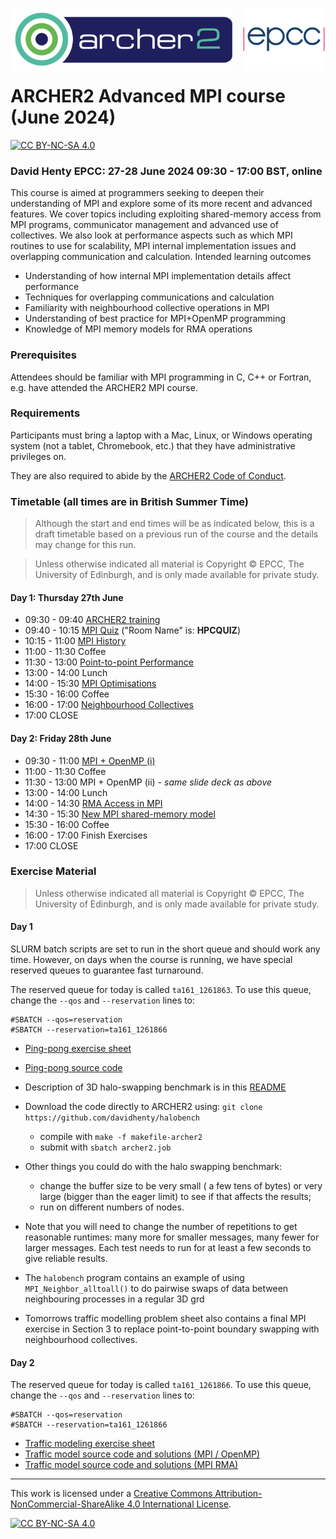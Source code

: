<img src="./images/Archer2_logo.png" width="355" height="100"
align="left"> <img src="./images/epcc_logo.jpg" align="right"
width="133" height="100">

<br /><br /><br /><br /><br />

# ARCHER2 Advanced MPI course (June 2024)

[![CC BY-NC-SA 4.0][cc-by-nc-sa-shield]][cc-by-nc-sa]

<h3>David Henty EPCC: 27-28 June 2024 09:30 - 17:00 BST, online</h3>

This course is aimed at programmers seeking to deepen their
understanding of MPI and explore some of its more recent and advanced
features. We cover topics including exploiting shared-memory access
from MPI programs, communicator management and advanced use of
collectives. We also look at performance aspects such as which MPI
routines to use for scalability, MPI internal implementation issues
and overlapping communication and calculation.  Intended learning
outcomes

*  Understanding of how internal MPI implementation details affect performance
*  Techniques for overlapping communications and calculation
*  Familiarity with neighbourhood collective operations in MPI
*  Understanding of best practice for MPI+OpenMP programming
*  Knowledge of MPI memory models for RMA operations

<h3>Prerequisites</h3>

Attendees should be familiar with MPI programming in C, C++ or
Fortran, e.g. have attended the ARCHER2 MPI course.

<h3>Requirements</h3>

Participants must bring a laptop with a Mac, Linux, or Windows
operating system (not a tablet, Chromebook, etc.) that they have
administrative privileges on.

They are also required to abide by the [ARCHER2 Code of Conduct](https://www.archer2.ac.uk/about/policies/code-of-conduct.html).

<h3>Timetable (all times are in British Summer Time)</h3>

<p><blockquote>Although the start and end times will be as indicated below, this is a draft timetable based on
a previous run of the course and the details may change for this run.
</blockquote></p>

<p><blockquote>Unless otherwise indicated all material is Copyright
&copy; EPCC, The University of Edinburgh, and is only made available
for private study. </blockquote></p>

<h4>Day 1: Thursday 27th June</h4>

 *   09:30 - 09:40 <a href="https://github.com/EPCCed/archer2-AMPP-2024-06-27/raw/main/slides/L00-ARCHER2-Intro.pdf">ARCHER2 training</a>
 *   09:40 - 10:15 <a href="https://b.socrative.com/login/student/">MPI Quiz</a> ("Room Name" is: **HPCQUIZ**)
 *   10:15 - 11:00 <a href="https://github.com/EPCCed/archer2-AMPP-2024-06-27/raw/main/slides/MPI-Evolution.pdf">MPI History</a>
 *   11:00 - 11:30 Coffee
 *   11:30 - 13:00 <a href="https://github.com/EPCCed/archer2-AMPP-2024-06-27/raw/main/slides/MPI-Internals.pdf">Point-to-point Performance</a>
 *   13:00 - 14:00 Lunch
 *   14:00 - 15:30 <a href="https://github.com/EPCCed/archer2-AMPP-2024-06-27/raw/main/slides/MPI-Optimisation-ARCHER2.pdf">MPI Optimisations</a>
 *   15:30 - 16:00 Coffee
 *   16:00 - 17:00 <a href="https://github.com/EPCCed/archer2-AMPP-2024-06-27/raw/main/slides/AMPP_Neighbourhood.pdf">Neighbourhood Collectives</a>
 *   17:00 CLOSE

<h4>Day 2: Friday 28th June</h4>

 *   09:30 - 11:00 <a href="https://github.com/EPCCed/archer2-AMPP-2024-06-27/raw/main/slides/L06-MPIandOpenMP.pdf">MPI + OpenMP (i)<a>
 *   11:00 - 11:30 Coffee
 *   11:30 - 13:00 MPI + OpenMP (ii) - *same slide deck as above*
 *   13:00 - 14:00 Lunch
 *   14:00 - 14:30 <a href="https://github.com/EPCCed/archer2-AMPP-2024-06-27/raw/main/slides/IntroRMA.pdf">RMA Access in MPI</a>
 *   14:30 - 15:30 <a href="https://github.com/EPCCed/archer2-AMPP-2024-06-27/raw/main/slides/SharedMemoryRMA.pdf">New MPI shared-memory model</a>
 *   15:30 - 16:00 Coffee
 *   16:00 - 17:00 Finish Exercises
 *   17:00 CLOSE

<h3>Exercise Material</h3>

<p><blockquote>Unless otherwise indicated all material is Copyright &copy; EPCC, The University of Edinburgh, and is only made available for private study. </blockquote></p>

<h4>Day 1</h4>

SLURM batch scripts are set to run in the short queue and should work any time. However, on days when the course is running, we have
special reserved queues to guarantee fast turnaround.

The reserved queue for today is called `ta161_1261863`. To use this queue, change the `--qos` and `--reservation` lines to:
````
#SBATCH --qos=reservation
#SBATCH --reservation=ta161_1261866
````

 * <a href="https://github.com/EPCCed/archer2-AMPP-2024-06-27/raw/main/exercises/ARCHER2-pingpong.pdf">Ping-pong exercise sheet</a>
 * <a href="https://github.com/EPCCed/archer2-AMPP-2024-06-27/raw/main/exercises/pingpong.tar">Ping-pong source code</a>
   
 * Description of 3D halo-swapping benchmark is in this <a href="https://github.com/davidhenty/halobench/">README</a>
 * Download the code directly to ARCHER2 using: `git clone https://github.com/davidhenty/halobench`
   - compile with `make -f makefile-archer2`
   - submit with `sbatch archer2.job`
 * Other things you could do with the halo swapping benchmark:
   - change the buffer size to be very small ( a few tens of bytes) or very large (bigger than the eager limit) to see if that affects the results;
   - run on different numbers of nodes.
 * Note that you will need to change the number of repetitions to get reasonable runtimes: many more for smaller messages, many fewer for larger messages. Each test needs to run for at least a few seconds to give reliable results.
   
 * The `halobench` program contains an example of using
   `MPI_Neighbor_alltoall()` to do pairwise swaps of data between neighbouring processes in a regular 3D grd
 * Tomorrows traffic modelling problem sheet also contains a final MPI exercise
  in Section 3 to replace point-to-point boundary swapping with neighbourhood collectives.
 
<h4>Day 2</h4>

The reserved queue for today is called `ta161_1261866`. To use this queue, change the `--qos` and `--reservation` lines to:
````
#SBATCH --qos=reservation
#SBATCH --reservation=ta161_1261866
````

 * <a href="https://github.com/EPCCed/archer2-AMPP-2024-06-27/raw/main/exercises/traffic-advmpi.pdf">Traffic modeling exercise sheet</a>
 * <a href="https://github.com/EPCCed/archer2-AMPP-2024-06-27/raw/main/exercises/traffic.tar">Traffic model source code and solutions (MPI / OpenMP)</a>
  * <a href="https://github.com/EPCCed/archer2-AMPP-2024-06-27/raw/main/exercises/traffic-RMA.tar">Traffic model source code and solutions (MPI RMA)</a>

---

This work is licensed under a
[Creative Commons Attribution-NonCommercial-ShareAlike 4.0 International License][cc-by-nc-sa].

[cc-by-nc-sa]: http://creativecommons.org/licenses/by-nc-sa/4.0/
[cc-by-nc-sa-image]: https://licensebuttons.net/l/by-nc-sa/4.0/88x31.png
[cc-by-nc-sa-shield]: https://img.shields.io/badge/License-CC%20BY--NC--SA%204.0-lightgrey.svg

[![CC BY-NC-SA 4.0][cc-by-nc-sa-image]][cc-by-nc-sa]


